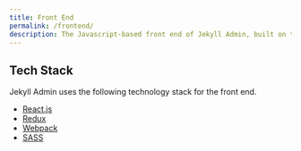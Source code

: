 ```yaml
---
title: Front End
permalink: /frontend/
description: The Javascript-based front end of Jekyll Admin, built on the Ruby-based HTTP API.
---
```


## Tech Stack

Jekyll Admin uses the following technology stack for the front end.

* [React.js](https://facebook.github.io/react/)
* [Redux](http://redux.js.org/)
* [Webpack](https://github.com/webpack/webpack)
* [SASS](https://github.com/sass/sass)
